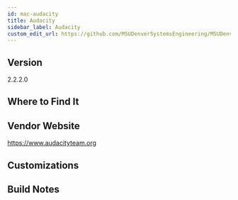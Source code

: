 ```yaml
---
id: mac-audacity
title: Audacity
sidebar_label: Audacity
custom_edit_url: https://github.com/MSUDenverSystemsEngineering/MSUDenverSystemsEngineering.github.io/edit/source/docs/software-mac-audacity.md
---
```


## Version
2.2.2.0

## Where to Find It

## Vendor Website
https://www.audacityteam.org

## Customizations

## Build Notes

